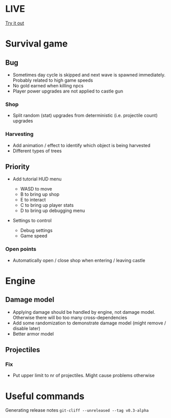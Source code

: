 # LIVE
[Try it out](https://lucb31.github.io/game-engine-go/)

# Survival game

## Bug
- Sometimes day cycle is skipped and next wave is spawned immediately. Probably related to high game speeds
- No gold earned when killing npcs
- Player power upgrades are not applied to castle gun

### Shop
- Split random (stat) upgrades from deterministic (i.e. projectile count) upgrades

### Harvesting
- Add animation / effect to identify which object is being harvested
- Different types of trees

## Priority
- Add tutorial HUD menu
    - WASD to move
    - B to bring up shop
    - E to interact
    - C to bring up player stats
    - D to bring up debugging menu

- Settings to control
    - Debug settings
    - Game speed

### Open points
- Automatically open / close shop when entering / leaving castle

# Engine

## Damage model
- Applying damage should be handled by engine, not damage model. Otherwise there will bo too many cross-dependencies
- Add some randomization to demonstrate damage model (might remove / disable later) 
- Better armor model

## Projectiles
### Fix
- Put upper limit to nr of projectiles. Might cause problems otherwise


# Useful commands
Generating release notes 
`git-cliff --unreleased --tag v0.3-alpha`
